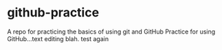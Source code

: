# github-practice
A repo for practicing the basics of using git and GitHub
Practice for using GitHub...text editing blah. test again